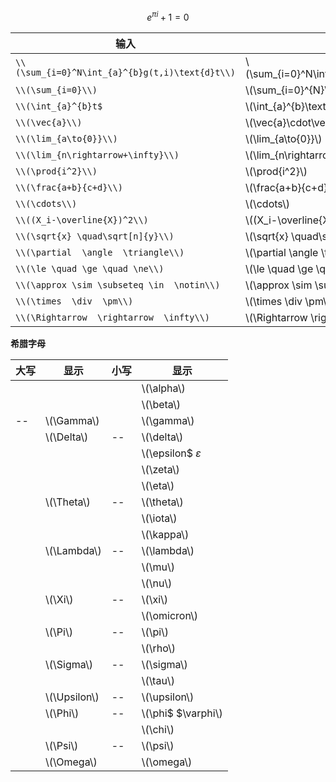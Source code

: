 <script src='https://cdnjs.cloudflare.com/ajax/libs/mathjax/2.7.5/MathJax.js?config=TeX-MML-AM_CHTML' async></script>
 

$$e^{\pi{i}}+1=0$$
  
|**输入**| **显示**|
|--|--|
|`\\(\sum_{i=0}^N\int_{a}^{b}g(t,i)\text{d}t\\)`|\\(\sum_{i=0}^N\int_{a}^{b}g(t,i)\text{d}t\\)|
|`\\(\sum_{i=0}\\)`|\\(\sum_{i=0}^{N}\\)|
|`\\(\int_{a}^{b}t$`  |\\(\int_{a}^{b}\text{d}t\\)|
|`\\(\vec{a}\\)`|\\(\vec{a}\cdot\vec{b}\\)|
|`\\(\lim_{a\to{0}}\\)`|\\(\lim_{a\to{0}}\\)|
|`\\(\lim_{n\rightarrow+\infty}\\)`|\\(\lim_{n\rightarrow+\infty}\\)|
|`\\(\prod{i^2}\\)`|\\(\prod{i^2}\\)|
|`\\(\frac{a+b}{c+d}\\)`|\\(\frac{a+b}{c+d}\\)|
|`\\(\cdots\\)`|\\(\cdots\\)|
|`\\((X_i-\overline{X})^2\\)`|\\((X_i-\overline{X})^2\\)|
|`\\(\sqrt{x} \quad\sqrt[n]{y}\\)`|\\(\sqrt{x} \quad\sqrt[n]{y}\\)|
|`\\(\partial  \angle  \triangle\\)`|\\(\partial  \angle  \triangle\\)|
|`\\(\le \quad \ge \quad \ne\\)`|\\(\le \quad \ge \quad \ne\\)|
|`\\(\approx \sim \subseteq \in  \notin\\)`|\\(\approx \sim \subseteq \in  \notin\\)|
|`\\(\times  \div  \pm\\)`|\\(\times  \div  \pm\\)|
|`\\(\Rightarrow  \rightarrow  \infty\\)`|\\(\Rightarrow  \rightarrow  \infty\\)|



**希腊字母**

|**大写**|**显示**  |**小写**|**显示**|
|--|--|--|--|
||||\\(\alpha\\)|
||||\\(\beta\\)|
|--|\\(\Gamma\\)||\\(\gamma\\)|
||\\(\Delta\\)|--|\\(\delta\\)|
||||\\(\epsilon$ $\varepsilon$ |
||||\\(\zeta\\)|
||||\\(\eta\\)|
||\\(\Theta\\)|--|\\(\theta\\)|
||||\\(\iota\\)|
||||\\(\kappa\\)|
||\\(\Lambda\\)|--|\\(\lambda\\)|
||||\\(\mu\\)|
||||\\(\nu\\)|
||\\(\Xi\\)|--|\\(\xi\\)|
||||\\(\omicron\\)|
||\\(\Pi\\)|--|\\(\pi\\)|
||||\\(\rho\\)|
||\\(\Sigma\\)|--|\\(\sigma\\)|
||||\\(\tau\\)|
||\\(\Upsilon\\)|--|\\(\upsilon\\)|
||\\(\Phi\\)|--|\\(\phi$  $\varphi\\)|
||||\\(\chi\\)|
||\\(\Psi\\)|--|\\(\psi\\)|
||\\(\Omega\\)||\\(\omega\\)|



